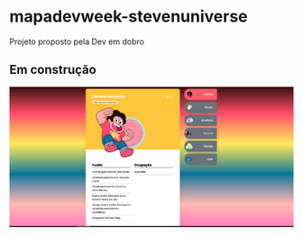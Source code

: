 # mapadevweek-stevenuniverse
Projeto proposto pela Dev em dobro
## Em construção
![site em construção](/src/imagens/telasteven.png)